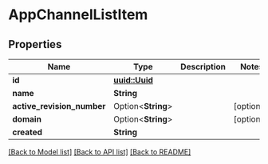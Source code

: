 # AppChannelListItem

## Properties

Name | Type | Description | Notes
------------ | ------------- | ------------- | -------------
**id** | [**uuid::Uuid**](uuid::Uuid.md) |  | 
**name** | **String** |  | 
**active_revision_number** | Option<**String**> |  | [optional]
**domain** | Option<**String**> |  | [optional]
**created** | **String** |  | 

[[Back to Model list]](../README.md#documentation-for-models) [[Back to API list]](../README.md#documentation-for-api-endpoints) [[Back to README]](../README.md)


